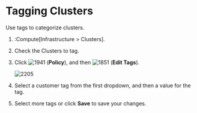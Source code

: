 # Tagging Clusters

Use tags to categorize clusters.

1.  :Compute\[Infrastructure \> Clusters\].

2.  Check the Clusters to tag.

3.  Click ![1941](../images/1941.png) (**Policy**), and then
    ![1851](../images/1851.png) (**Edit Tags**).

    ![2205](../images/2205.png)

4.  Select a customer tag from the first dropdown, and then a value for
    the tag.

5.  Select more tags or click **Save** to save your changes.

